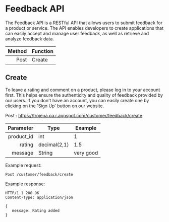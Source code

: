 # Feedback API

The Feedback API is a RESTful API that allows users to submit feedback for a product or service. The API enables developers to create applications that can easily accept and manage user feedback, as well as retrieve and analyze feedback data.


| Method | Function |
|-------:|----------|
|   Post | Create   |


## Create

To leave a rating and comment on a product, please log in to your account first. This helps ensure the authenticity and quality of feedback provided by our users. If you don't have an account, you can easily create one by clicking on the 'Sign Up' button on our website.

Post :  https://trojena.oa.r.appspot.com/customer/feedback/create

|  Parameter | Type         | Example   |
|-----------:|--------------|-----------|
| product_id | int          | 1         |
|     rating | decimal(2,1) | 1.5       |
|    message | String       | very good |


Example request:
```
Post /customer/feedback/create
```
Example response:

```
HTTP/1.1 200 OK
Content-Type: application/json

{
   message: Rating added
}
```


